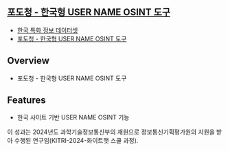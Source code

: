 ## [포도청 - 한국형 USER NAME OSINT 도구]()

- [한국 특화 정보 데이터셋](https://github.com/Grape-Office/Grape-data)   
- [포도청 - 한국형 USER NAME OSINT 도구](https://github.com/Grape-Office/Grape-Project)  

## Overview
- 포도청 - 한국형 USER NAME OSINT 도구

## Features
- 한국 사이트 기반 USER NAME OSINT 기능

이 성과는 2024년도 과학기술정보통신부의 재원으로 정보통신기획평가원의 지원을 받아 수행된 연구임(KITRI-2024-화이트햇 스쿨 과정).

